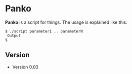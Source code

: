 Panko
======
**Panko** is a script for things. The usage is explained like this:

```
$ ./script parameter1 .. parameterN
 Output
$ 
```
## Version 
* Version 0.03